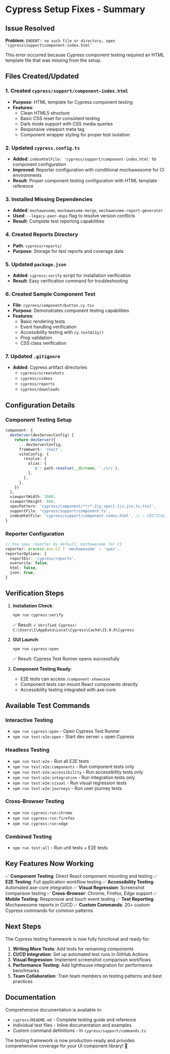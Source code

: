 # Cypress Setup Fixes - Summary

## Issue Resolved
**Problem**: `ENOENT: no such file or directory, open 'cypress\support\component-index.html'`

This error occurred because Cypress component testing required an HTML template file that was missing from the setup.

## Files Created/Updated

### 1. Created `cypress/support/component-index.html`
- **Purpose**: HTML template for Cypress component testing
- **Features**: 
  - Clean HTML5 structure
  - Basic CSS reset for consistent testing
  - Dark mode support with CSS media queries
  - Responsive viewport meta tag
  - Component wrapper styling for proper test isolation

### 2. Updated `cypress.config.ts`
- **Added**: `indexHtmlFile: 'cypress/support/component-index.html'` to component configuration
- **Improved**: Reporter configuration with conditional mochawesome for CI environments
- **Result**: Proper component testing configuration with HTML template reference

### 3. Installed Missing Dependencies
- **Added**: `mochawesome`, `mochawesome-merge`, `mochawesome-report-generator`
- **Used**: `--legacy-peer-deps` flag to resolve version conflicts
- **Result**: Complete test reporting capabilities

### 4. Created Reports Directory
- **Path**: `cypress/reports/`
- **Purpose**: Storage for test reports and coverage data

### 5. Updated `package.json`
- **Added**: `cypress:verify` script for installation verification
- **Result**: Easy verification command for troubleshooting

### 6. Created Sample Component Test
- **File**: `cypress/component/button.cy.tsx`
- **Purpose**: Demonstrates component testing capabilities
- **Features**: 
  - Basic rendering tests
  - Event handling verification
  - Accessibility testing with `cy.testA11y()`
  - Prop validation
  - CSS class verification

### 7. Updated `.gitignore`
- **Added**: Cypress artifact directories
  - `cypress/screenshots`
  - `cypress/videos`
  - `cypress/reports`
  - `cypress/downloads`

## Configuration Details

### Component Testing Setup
```typescript
component: {
  devServer(devServerConfig) {
    return devServer({
      ...devServerConfig,
      framework: 'react',
      viteConfig: {
        resolve: {
          alias: {
            '@': path.resolve(__dirname, './src'),
          },
        },
      },
    })
  },
  viewportWidth: 1000,
  viewportHeight: 660,
  specPattern: 'cypress/component/**/*.{cy,spec}.{js,jsx,ts,tsx}',
  supportFile: 'cypress/support/component.ts',
  indexHtmlFile: 'cypress/support/component-index.html', // ← CRITICAL FIX
}
```

### Reporter Configuration
```typescript
// Use spec reporter by default, mochawesome for CI
reporter: process.env.CI ? 'mochawesome' : 'spec',
reporterOptions: {
  reportDir: 'cypress/reports',
  overwrite: false,
  html: false,
  json: true,
}
```

## Verification Steps

1. **Installation Check**:
   ```bash
   npm run cypress:verify
   ```
   ✅ Result: `√ Verified Cypress! C:\Users\1\AppData\Local\Cypress\Cache\15.0.0\Cypress`

2. **GUI Launch**:
   ```bash
   npm run cypress:open
   ```
   ✅ Result: Cypress Test Runner opens successfully

3. **Component Testing Ready**:
   - E2E tests can access `/component-showcase` 
   - Component tests can mount React components directly
   - Accessibility testing integrated with axe-core

## Available Test Commands

### Interactive Testing
- `npm run cypress:open` - Open Cypress Test Runner
- `npm run test:e2e:open` - Start dev server + open Cypress

### Headless Testing
- `npm run test:e2e` - Run all E2E tests
- `npm run test:e2e:components` - Run component tests only
- `npm run test:e2e:accessibility` - Run accessibility tests only
- `npm run test:e2e:integration` - Run integration tests only
- `npm run test:e2e:visual` - Run visual regression tests
- `npm run test:e2e:journeys` - Run user journey tests

### Cross-Browser Testing
- `npm run cypress:run:chrome`
- `npm run cypress:run:firefox`
- `npm run cypress:run:edge`

### Combined Testing
- `npm run test:all` - Run unit tests + E2E tests

## Key Features Now Working

✅ **Component Testing**: Direct React component mounting and testing
✅ **E2E Testing**: Full application workflow testing
✅ **Accessibility Testing**: Automated axe-core integration
✅ **Visual Regression**: Screenshot comparison testing
✅ **Cross-Browser**: Chrome, Firefox, Edge support
✅ **Mobile Testing**: Responsive and touch event testing
✅ **Test Reporting**: Mochawesome reports in CI/CD
✅ **Custom Commands**: 20+ custom Cypress commands for common patterns

## Next Steps

The Cypress testing framework is now fully functional and ready for:

1. **Writing More Tests**: Add tests for remaining components
2. **CI/CD Integration**: Set up automated test runs in GitHub Actions
3. **Visual Regression**: Implement screenshot comparison workflows
4. **Performance Testing**: Add lighthouse integration for performance benchmarks
5. **Team Collaboration**: Train team members on testing patterns and best practices

## Documentation

Comprehensive documentation is available in:
- `cypress/README.md` - Complete testing guide and reference
- Individual test files - Inline documentation and examples
- Custom command definitions - In `cypress/support/commands.ts`

The testing framework is now production-ready and provides comprehensive coverage for your UI component library! 🎉
